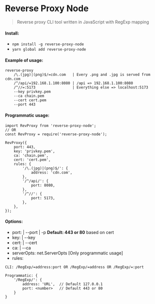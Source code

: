 # Reverse Proxy Node

>Reverse proxy CLI tool written in JavaScript with RegExp mapping


#### Install:
- `npm install -g reverse-proxy-node`
- `yarn global add reverse-proxy-node`

#### Example of usage:
```
reverse-proxy 
    /\.(jpg)|(png)$/=cdn.com   | Every .png and .jpg is served from cdn.com
    /^/api/=192.168.1.100:8080 | /api => 192.168.1.100:8080
    /^//=:5173                 | Everything else => localhost:5173
    --key privkey.pem 
    --ca chain.pem 
    --cert cert.pem
    --port 443
```

#### Programmatic usage:
```
import RevProxy from 'reverse-proxy-node';
// OR
const RevProxy = require('reverse-proxy-node');

RevProxy({
	port: 443,
	key: 'privkey.pem',
	ca: 'chain.pem',
	cert: 'cert.pem',
	rules: {
	    '/\.(jpg)|(png)$/': {
	        address: 'cdn.com',
	    },
		'/^/api/': {
			port: 8080,
		},
		'/^//': {
			port: 5173,
		},
	},
});
```

#### Options:
- port: <number> | --port <number> | -p <number> **Default: 443 or 80** based on cert
- key: <path> | --key <path>
- cert: <path> | --cert <path>
- ca: <path> | --ca <path>
- serverOpts: net.ServerOpts [Only programmatic usage]
- rules:
```
CLI: /RegExp/=address:port OR /RegExp/=address OR /RegExp/=:port

Programmatic: {
    '/RegExp/': {
        address: 'URL',  // Default 127.0.0.1
        port: <number>   // Default 443 or 80
    }
}
```
